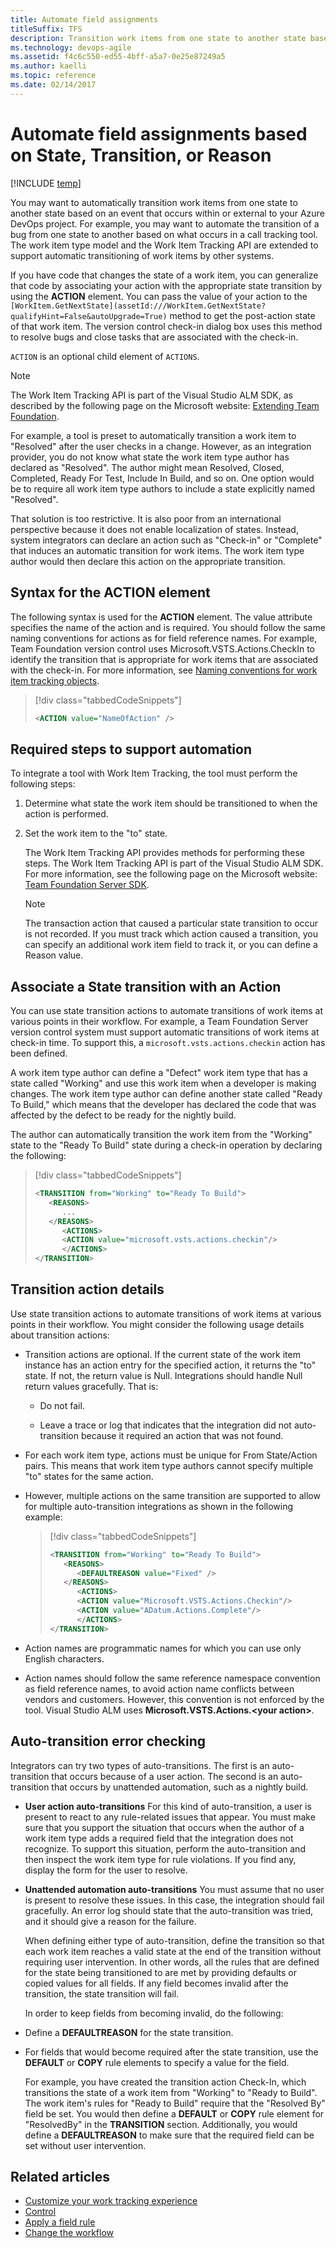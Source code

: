 ```yaml
---
title: Automate field assignments 
titleSuffix: TFS
description: Transition work items from one state to another state based on an event that occurs elsewhere for Team Foundation Server 
ms.technology: devops-agile
ms.assetid: f4c6c550-ed55-4bff-a5a7-0e25e87249a5
ms.author: kaelli
ms.topic: reference
ms.date: 02/14/2017
---
```


# Automate field assignments based on State, Transition, or Reason

[!INCLUDE [temp](../../includes/version-tfs-all-versions.md)] 

You may want to automatically transition work items from one state to another state based on an event that occurs within or external to your Azure DevOps project. For example, you may want to automate the transition of a bug from one state to another based on what occurs in a call tracking tool. The work item type model and the Work Item Tracking API are extended to support automatic transitioning of work items by other systems.  
  
 If you have code that changes the state of a work item, you can generalize that code by associating your action with the appropriate state transition by using the **ACTION** element. You can pass the value of your action to the `[WorkItem.GetNextState](assetId:///WorkItem.GetNextState?qualifyHint=False&autoUpgrade=True)` method to get the post-action state of that work item. The version control check-in dialog box uses this method to resolve bugs and close tasks that are associated with the check-in.  
  
 `ACTION` is an optional child element of `ACTIONS`.  
  
> [!NOTE]  
> The Work Item Tracking API is part of the Visual Studio ALM SDK, as described by the following page on the Microsoft website: [Extending Team Foundation](https://go.microsoft.com/fwlink/?LinkId=121098).  
  
 For example, a tool is preset to automatically transition a work item to "Resolved" after the user checks in a change. However, as an integration provider, you do not know what state the work item type author has declared as "Resolved". The author might mean Resolved, Closed, Completed, Ready For Test, Include In Build, and so on. One option would be to require all work item type authors to include a state explicitly named "Resolved".  
  
 That solution is too restrictive. It is also poor from an international perspective because it does not enable localization of states. Instead, system integrators can declare an action such as "Check-in" or "Complete" that induces an automatic transition for work items. The work item type author would then declare this action on the appropriate transition.  
  
 <a name="Syntax"></a> 

##  Syntax for the ACTION element  

 The following syntax is used for the **ACTION** element. The value attribute specifies the name of the action and is required. You should follow the same naming conventions for actions as for field reference names. For example, Team Foundation version control uses Microsoft.VSTS.Actions.CheckIn to identify the transition that is appropriate for work items that are associated with the check-in. For more information, see [Naming conventions for work item tracking objects](../../organizations/settings/naming-restrictions.md).  
  
> [!div class="tabbedCodeSnippets"]
> ```XML 
> <ACTION value="NameOfAction" />  
> ```  
  
  
<a name="RequiredSteps"></a>   

##  Required steps to support automation  

 To integrate a tool with Work Item Tracking, the tool must perform the following steps:  
  
1.  Determine what state the work item should be transitioned to when the action is performed.  
  
2.  Set the work item to the "to" state.  
  
     The Work Item Tracking API provides methods for performing these steps. The Work Item Tracking API is part of the Visual Studio ALM SDK. For more information, see the following page on the Microsoft website: [Team Foundation Server SDK](https://go.microsoft.com/fwlink/?LinkId=121098).  
  
    > [!NOTE]  
    >  The transaction action that caused a particular state transition to occur is not recorded. If you must track which action caused a transition, you can specify an additional work item field to track it, or you can define a Reason value.  
  
 
<a name="AssociatingState"></a> 
  
##  Associate a State transition with an Action  

 You can use state transition actions to automate transitions of work items at various points in their workflow. For example, a Team Foundation Server version control system must support automatic transitions of work items at check-in time. To support this, a `microsoft.vsts.actions.checkin` action has been defined.  
  
 A work item type author can define a "Defect" work item type that has a state called "Working" and use this work item when a developer is making changes. The work item type author can define another state called "Ready To Build," which means that the developer has declared the code that was affected by the defect to be ready for the nightly build.  
  
 The author can automatically transition the work item from the "Working" state to the "Ready To Build" state during a check-in operation by declaring the following:  
  
> [!div class="tabbedCodeSnippets"]
> ```XML
> <TRANSITION from="Working" to="Ready To Build">  
>    <REASONS>
>       ...
>    </REASONS>
>       <ACTIONS>  
>       <ACTION value="microsoft.vsts.actions.checkin"/>  
>       </ACTIONS>  
> </TRANSITION>  
> ```  
  
 
<a name="TransactionDetails"></a> 
 
##  Transition action details  

 Use state transition actions to automate transitions of work items at various points in their workflow. You might consider the following usage details about transition actions:  
  
- Transition actions are optional. If the current state of the work item instance has an action entry for the specified action, it returns the "to" state. If not, the return value is Null. Integrations should handle Null return values gracefully. That is:  
  
  -   Do not fail.  
  
  -   Leave a trace or log that indicates that the integration did not auto-transition because it required an action that was not found.  
  
- For each work item type, actions must be unique for From State/Action pairs. This means that work item type authors cannot specify multiple "to" states for the same action.  
  
- However, multiple actions on the same transition are supported to allow for multiple auto-transition integrations as shown in the following example:  
  
  > [!div class="tabbedCodeSnippets"]
  > ```XML 
  > <TRANSITION from="Working" to="Ready To Build">  
  >    <REASONS>
  >       <DEFAULTREASON value="Fixed" />
  >    </REASONS>
  >       <ACTIONS>  
  >       <ACTION value="Microsoft.VSTS.Actions.Checkin"/>  
  >       <ACTION value="ADatum.Actions.Complete"/>  
  >       </ACTIONS>  
  > </TRANSITION>  
  > ```  
  
- Action names are programmatic names for which you can use only English characters.  
  
- Action names should follow the same reference namespace convention as field reference names, to avoid action name conflicts between vendors and customers. However, this convention is not enforced by the tool. Visual Studio ALM uses **Microsoft.VSTS.Actions.\<your action>**.  

<a name="ErrorChecking"></a> 
  
##  Auto-transition error checking  

 Integrators can try two types of auto-transitions. The first is an auto-transition that occurs because of a user action. The second is an auto-transition that occurs by unattended automation, such as a nightly build.  
  
- **User action auto-transitions** For this kind of auto-transition, a user is present to react to any rule-related issues that appear. You must make sure that you support the situation that occurs when the author of a work item type adds a required field that the integration does not recognize. To support this situation, perform the auto-transition and then inspect the work item type for rule violations. If you find any, display the form for the user to resolve.  
  
- **Unattended automation auto-transitions** You must assume that no user is present to resolve these issues. In this case, the integration should fail gracefully. An error log should state that the auto-transition was tried, and it should give a reason for the failure.  
  
  When defining either type of auto-transition, define the transition so that each work item reaches a valid state at the end of the transition without requiring user intervention. In other words, all the rules that are defined for the state being transitioned to are met by providing defaults or copied values for all fields. If any field becomes invalid after the transition, the state transition will fail.  
  
  In order to keep fields from becoming invalid, do the following:  
  
- Define a **DEFAULTREASON** for the state transition.  
  
- For fields that would become required after the state transition, use the **DEFAULT** or **COPY** rule elements to specify a value for the field.  
  
  For example, you have created the transition action Check-In, which transitions the state of a work item from "Working" to "Ready to Build". The work item's rules for "Ready to Build" require that the "Resolved By" field be set. You would then define a **DEFAULT** or **COPY** rule element for "ResolvedBy" in the **TRANSITION** section. Additionally, you would define a **DEFAULTREASON** to make sure that the required field can be set without user intervention.  
  
## Related articles

- [Customize your work tracking experience](../customize-work.md)
- [Control](control-xml-element-reference.md)    
- [Apply a field rule](apply-rule-work-item-field.md)  
- [Change the workflow](change-workflow-wit.md)   
